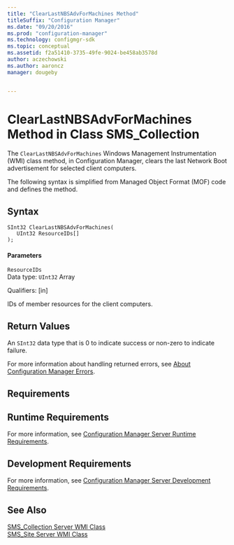 ```yaml
---
title: "ClearLastNBSAdvForMachines Method"
titleSuffix: "Configuration Manager"
ms.date: "09/20/2016"
ms.prod: "configuration-manager"
ms.technology: configmgr-sdk
ms.topic: conceptual
ms.assetid: f2a51410-3735-49fe-9024-be458ab3578d
author: aczechowski
ms.author: aaroncz
manager: dougeby


---
```

# ClearLastNBSAdvForMachines Method in Class SMS_Collection
The `ClearLastNBSAdvForMachines` Windows Management Instrumentation (WMI) class method, in Configuration Manager, clears the last Network Boot advertisement for selected client computers.  

 The following syntax is simplified from Managed Object Format (MOF) code and defines the method.  

## Syntax  

```  
SInt32 ClearLastNBSAdvForMachines(  
   UInt32 ResourceIDs[]  
);  
```  

#### Parameters  
 `ResourceIDs`  
 Data type: `UInt32` Array  

 Qualifiers: [in]  

 IDs of member resources for the client computers.  

## Return Values  
 An  `SInt32` data type that is 0 to indicate success or non-zero to indicate failure.  

 For more information about handling returned errors, see [About Configuration Manager Errors](../../../../../develop/core/understand/about-configuration-manager-errors.md).  

## Requirements  

## Runtime Requirements  
 For more information, see [Configuration Manager Server Runtime Requirements](../../../../../develop/core/reqs/server-runtime-requirements.md).  

## Development Requirements  
 For more information, see [Configuration Manager Server Development Requirements](../../../../../develop/core/reqs/server-development-requirements.md).  

## See Also  
 [SMS_Collection Server WMI Class](../../../../../develop/reference/core/clients/collections/sms_collection-server-wmi-class.md)   
 [SMS_Site Server WMI Class](../../../../../develop/reference/core/servers/configure/sms_site-server-wmi-class.md)
